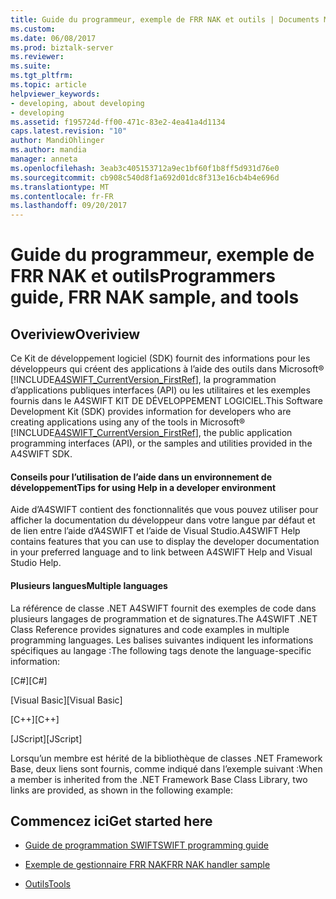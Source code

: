 ```yaml
---
title: Guide du programmeur, exemple de FRR NAK et outils | Documents Microsoft
ms.custom: 
ms.date: 06/08/2017
ms.prod: biztalk-server
ms.reviewer: 
ms.suite: 
ms.tgt_pltfrm: 
ms.topic: article
helpviewer_keywords:
- developing, about developing
- developing
ms.assetid: f195724d-ff00-471c-83e2-4ea41a4d1134
caps.latest.revision: "10"
author: MandiOhlinger
ms.author: mandia
manager: anneta
ms.openlocfilehash: 3eab3c405153712a9ec1bf60f1b8ff5d931d76e0
ms.sourcegitcommit: cb908c540d8f1a692d01dc8f313e16cb4b4e696d
ms.translationtype: MT
ms.contentlocale: fr-FR
ms.lasthandoff: 09/20/2017
---
```

# <a name="programmers-guide-frr-nak-sample-and-tools"></a><span data-ttu-id="f69ce-102">Guide du programmeur, exemple de FRR NAK et outils</span><span class="sxs-lookup"><span data-stu-id="f69ce-102">Programmers guide, FRR NAK sample, and tools</span></span>

## <a name="overiview"></a><span data-ttu-id="f69ce-103">Overiview</span><span class="sxs-lookup"><span data-stu-id="f69ce-103">Overiview</span></span>
<span data-ttu-id="f69ce-104">Ce Kit de développement logiciel (SDK) fournit des informations pour les développeurs qui créent des applications à l’aide des outils dans Microsoft® [!INCLUDE[A4SWIFT_CurrentVersion_FirstRef](../../includes/a4swift-currentversion-firstref-md.md)], la programmation d’applications publiques interfaces (API) ou les utilitaires et les exemples fournis dans le A4SWIFT KIT DE DÉVELOPPEMENT LOGICIEL.</span><span class="sxs-lookup"><span data-stu-id="f69ce-104">This Software Development Kit (SDK) provides information for developers who are creating applications using any of the tools in Microsoft® [!INCLUDE[A4SWIFT_CurrentVersion_FirstRef](../../includes/a4swift-currentversion-firstref-md.md)], the public application programming interfaces (API), or the samples and utilities provided in the A4SWIFT SDK.</span></span>  
  
#### <a name="tips-for-using-help-in-a-developer-environment"></a><span data-ttu-id="f69ce-105">Conseils pour l’utilisation de l’aide dans un environnement de développement</span><span class="sxs-lookup"><span data-stu-id="f69ce-105">Tips for using Help in a developer environment</span></span>
  
 <span data-ttu-id="f69ce-106">Aide d’A4SWIFT contient des fonctionnalités que vous pouvez utiliser pour afficher la documentation du développeur dans votre langue par défaut et de lien entre l’aide d’A4SWIFT et l’aide de Visual Studio.</span><span class="sxs-lookup"><span data-stu-id="f69ce-106">A4SWIFT Help contains features that you can use to display the developer documentation in your preferred language and to link between A4SWIFT Help and Visual Studio Help.</span></span>  
  
#### <a name="multiple-languages"></a><span data-ttu-id="f69ce-107">Plusieurs langues</span><span class="sxs-lookup"><span data-stu-id="f69ce-107">Multiple languages</span></span>
  
 <span data-ttu-id="f69ce-108">La référence de classe .NET A4SWIFT fournit des exemples de code dans plusieurs langages de programmation et de signatures.</span><span class="sxs-lookup"><span data-stu-id="f69ce-108">The A4SWIFT .NET Class Reference provides signatures and code examples in multiple programming languages.</span></span> <span data-ttu-id="f69ce-109">Les balises suivantes indiquent les informations spécifiques au langage :</span><span class="sxs-lookup"><span data-stu-id="f69ce-109">The following tags denote the language-specific information:</span></span>  
  
 <span data-ttu-id="f69ce-110">[C#]</span><span class="sxs-lookup"><span data-stu-id="f69ce-110">[C#]</span></span>  
  
 <span data-ttu-id="f69ce-111">[Visual Basic]</span><span class="sxs-lookup"><span data-stu-id="f69ce-111">[Visual Basic]</span></span>  
  
 <span data-ttu-id="f69ce-112">[C++]</span><span class="sxs-lookup"><span data-stu-id="f69ce-112">[C++]</span></span>  
  
 <span data-ttu-id="f69ce-113">[JScript]</span><span class="sxs-lookup"><span data-stu-id="f69ce-113">[JScript]</span></span>  
  

 <span data-ttu-id="f69ce-114">Lorsqu’un membre est hérité de la bibliothèque de classes .NET Framework Base, deux liens sont fournis, comme indiqué dans l’exemple suivant :</span><span class="sxs-lookup"><span data-stu-id="f69ce-114">When a member is inherited from the .NET Framework Base Class Library, two links are provided, as shown in the following example:</span></span>  
  
## <a name="get-started-here"></a><span data-ttu-id="f69ce-115">Commencez ici</span><span class="sxs-lookup"><span data-stu-id="f69ce-115">Get started here</span></span>
  
-   [<span data-ttu-id="f69ce-116">Guide de programmation SWIFT</span><span class="sxs-lookup"><span data-stu-id="f69ce-116">SWIFT programming guide</span></span>](../../adapters-and-accelerators/accelerator-swift/biztalk-accelerator-for-swift-programming-guide.md)
  
-   [<span data-ttu-id="f69ce-117">Exemple de gestionnaire FRR NAK</span><span class="sxs-lookup"><span data-stu-id="f69ce-117">FRR NAK handler sample</span></span>](../../adapters-and-accelerators/accelerator-swift/frr-nak-handler-sample.md)
  
-   [<span data-ttu-id="f69ce-118">Outils</span><span class="sxs-lookup"><span data-stu-id="f69ce-118">Tools</span></span>](../../adapters-and-accelerators/accelerator-swift/tools.md)